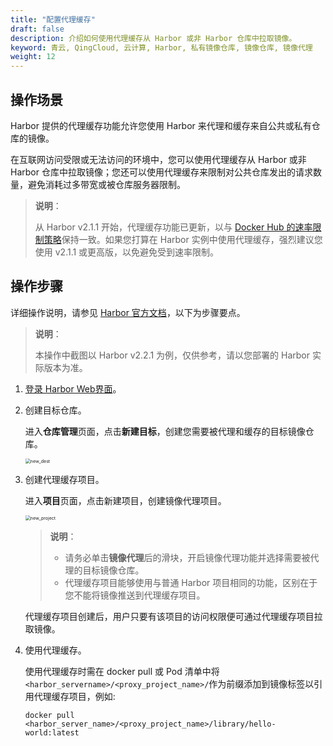 ```yaml
---
title: "配置代理缓存"
draft: false
description: 介绍如何使用代理缓存从 Harbor 或非 Harbor 仓库中拉取镜像。
keyword: 青云, QingCloud, 云计算, Harbor, 私有镜像仓库, 镜像仓库, 镜像代理
weight: 12
---
```


## 操作场景

Harbor 提供的代理缓存功能允许您使用 Harbor 来代理和缓存来自公共或私有仓库的镜像。

在互联网访问受限或无法访问的环境中，您可以使用代理缓存从 Harbor 或非 Harbor 仓库中拉取镜像；您还可以使用代理缓存来限制对公共仓库发出的请求数量，避免消耗过多带宽或被仓库服务器限制。

> **说明**：
>
> 从 Harbor v2.1.1 开始，代理缓存功能已更新，以与 [Docker Hub 的速率限制策略](https://www.docker.com/blog/scaling-docker-to-serve-millions-more-developers-network-egress/)保持一致。如果您打算在 Harbor 实例中使用代理缓存，强烈建议您使用 v2.1.1 或更高版，以免避免受到速率限制。

## 操作步骤

详细操作说明，请参见 [Harbor 官方文档](https://goharbor.io/docs/2.2.0/administration/configure-proxy-cache/)，以下为步骤要点。

> **说明**：
>
> 本操作中截图以 Harbor v2.2.1 为例，仅供参考，请以您部署的 Harbor 实际版本为准。

1. [登录 Harbor Web界面](http://localhost:1313/container/harbor/quickstart/qs18_access_harbor/#浏览器登录)。

2. 创建目标仓库。

   进入**仓库管理**页面，点击**新建目标**，创建您需要被代理和缓存的目标镜像仓库。

   <img src="/container/harbor/_images/man3008_new_dest.png" alt="new_dest" style="zoom:50%;" />

3. 创建代理缓存项目。

   进入**项目**页面，点击新建项目，创建镜像代理项目。

   <img src="/container/harbor/_images/man3012_new_project.png" alt="new_project" style="zoom:50%;" />

   > **说明**：
   >
   > - 请务必单击**镜像代理**后的滑块，开启镜像代理功能并选择需要被代理的目标镜像仓库。
   > - 代理缓存项目能够使用与普通 Harbor 项目相同的功能，区别在于您不能将镜像推送到代理缓存项目。

   代理缓存项目创建后，用户只要有该项目的访问权限便可通过代理缓存项目拉取镜像。

4. 使用代理缓存。

   使用代理缓存时需在 docker pull 或 Pod 清单中将 `<harbor_servername>/<proxy_project_name>/`作为前缀添加到镜像标签以引用代理缓存项目，例如:
   ```
   docker pull <harbor_server_name>/<proxy_project_name>/library/hello-world:latest
   ```

   

